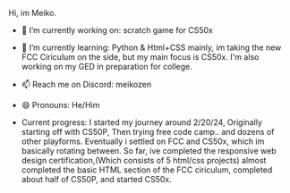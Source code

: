 Hi, im Meiko.

- 🔭 I’m currently working on: scratch game for CS50x
  
- 🌱 I’m currently learning: Python & Html+CSS mainly, im taking the new FCC Ciriculum on the side, but my main focus is CS50x. I'm also working on my GED in preparation for college.
  
- 📫 Reach me on Discord: meikozen
  
- 😄 Pronouns: He/Him
  
- Current progress: I started my journey around 2/20/24, Originally starting off with CS50P, Then trying free code camp.. and dozens of other playforms. Eventually i settled on FCC and CS50x, which im basically rotating between. So far, ive completed the responsive web design certification,(Which consists of 5 html/css projects) almost completed the basic HTML section of the FCC ciriculum, completed about half of CS50P, and started CS50x.
